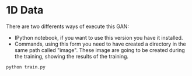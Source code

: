# 1D Data

There are two differents ways of execute this GAN:

* IPython notebook, if you want to use this version you have it installed.
* Commands, using this form you need to have created a directory in the same path called "image". These image are going to be created during the training, showing the results of the training.
```console
python train.py
```